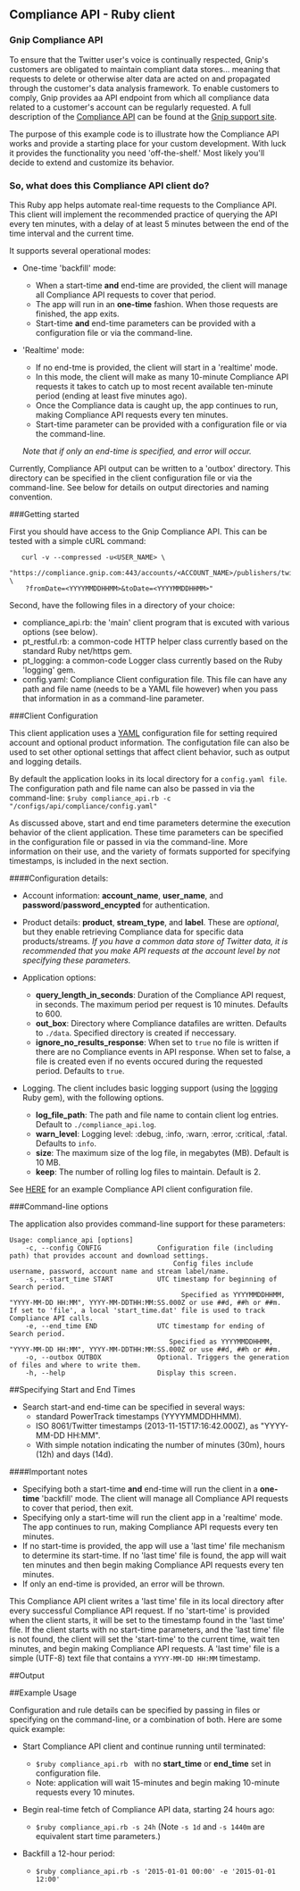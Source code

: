 ## Compliance API - Ruby client

### Gnip Compliance API

To ensure that the Twitter user's voice is continually respected, Gnip's customers are obligated to maintain compliant data stores... meaning that requests to delete or otherwise alter data are acted on and propagated through the customer's data analysis framework. To enable customers to comply, Gnip provides aa API endpoint from which all compliance data related to a customer's account can be regularly requested. A full description of the [Compliance API](http://support.gnip.com/apis/compliance_api/) can be found at the [Gnip support site](http://support.gnip.com).

The purpose of this example code is to illustrate how the Compliance API works and provide a starting place for your custom development. With luck it provides the functionality you need 'off-the-shelf.' Most likely you'll decide to extend and customize its behavior.

### So, what does this Compliance API client do?

This Ruby app helps automate real-time requests to the Compliance API. This client will implement the recommended practice of querying the API every ten minutes, with a delay of at least 5 minutes between the end of the time interval and the current time. 

It supports several operational modes:

* One-time 'backfill' mode:
   * When a start-time __and__ end-time are provided, the client will manage all Compliance API requests to cover that period.
   * The app will run in an __one-time__ fashion. When those requests are finished, the app exits. 
   * Start-time __and__ end-time parameters can be provided with a configuration file or via the command-line.
   
* 'Realtime' mode: 
   * If no end-tme is provided, the client will start in a 'realtime' mode. 
   * In this mode, the client will make as many 10-minute Compliance API requests it takes to catch up to most recent available ten-minute period (ending at least five minutes ago).
   * Once the Compliance data is caught up, the app continues to run, making Compliance API requests every ten minutes. 
   * Start-time parameter can be provided with a configuration file or via the command-line. 
 
    _Note that if only an end-time is specified, and error will occur._

Currently, Compliance API output can be written to a 'outbox' directory. This directory can be specified in the client configuration file or via the command-line. See below for details on output directories and naming convention.

###Getting started

First you should have access to the Gnip Compliance API. This can be tested with a simple cURL command:

```
   curl -v --compressed -u<USER_NAME> \
    "https://compliance.gnip.com:443/accounts/<ACCOUNT_NAME>/publishers/twitter \
    ?fromDate=<YYYYMMDDHHMM>&toDate=<YYYYMMDDHHMM>"
```

Second, have the following files in a directory of your choice:

* compliance_api.rb: the 'main' client program that is excuted with various options (see below).
* pt_restful.rb: a common-code HTTP helper class currently based on the standard Ruby net/https gem.
* pt_logging: a common-code Logger class currently based on the Ruby 'logging' gem.
* config.yaml: Compliance Client configuration file. This file can have any path and file name (needs to be a YAML file however) when you pass that information in as a command-line parameter.

###Client Configuration

This client application uses a [YAML](http://www.yaml.org/) configuration file for setting required account and optional product information. The configutation file can also be used to set other optional settings that affect client behavior, such as output and logging details.

By default the application looks in its local directory for a ```config.yaml file```. The configuration path and file name can also be passed in via the command-line:
   ```$ruby compliance_api.rb -c "/configs/api/compliance/config.yaml" ```

As discussed above, start and end time parameters determine the execution behavior of the client application. These time parameters can be specified in the configuration file or passed in via the command-line. More information on their use, and the variety of formats supported for specifying timestamps, is included in the next section.

####Configuration details:

  * Account information: __account_name__, __user_name__, and __password__/__password_encypted__ for authentication.
  * Product details: __product__, __stream_type__, and __label__. These are *optional*, but they enable retrieving Compliance data for specific data products/streams. *If you have a common data store of Twitter data, it is recommended that you make API requests at the account level by not specifying these parameters.*
  * Application options:
      * __query_length_in_seconds__: Duration of the Compliance API request, in seconds. The maximum period per request is 10 minutes. Defaults to 600.
      * __out_box__: Directory where Compliance datafiles are written. Defaults to ```./data```. Specified directory is created if neccessary.
      * __ignore_no_results_response__: When set to ```true``` no file is written if there are no Compliance events in API response. When set to false, a file is created even if no events occured during the requested period. Defaults to ```true```.

  * Logging. The client includes basic logging support (using the [logging](https://github.com/TwP/logging) Ruby gem), with the following options.

    * __log_file_path__: The path and file name to contain client log entries. Default to ```./compliance_api.log```.
    * __warn_level__: Logging level: :debug, :info, :warn, :error, :critical, :fatal. Defaults to ```info```.
    * __size__: The maximum size of the log file, in megabytes (MB). Default is 10 MB.
    * __keep__: The number of rolling log files to maintain. Default is 2.

See [HERE](https://github.com/jimmoffitt/rbComplianceAPI/blob/master/example_config.yaml) for an example Compliance API client configuration file.

###Command-line options

The application also provides command-line support for these parameters:

```
Usage: compliance_api [options]
    -c, --config CONFIG              Configuration file (including path) that provides account and download settings.
                                         Config files include username, password, account name and stream label/name.
    -s, --start_time START           UTC timestamp for beginning of Search period.
                                           Specified as YYYYMMDDHHMM, "YYYY-MM-DD HH:MM", YYYY-MM-DDTHH:MM:SS.000Z or use ##d, ##h or ##m. If set to 'file', a local 'start_time.dat' file is used to track Compliance API calls.
    -e, --end_time END               UTC timestamp for ending of Search period.
                                        Specified as YYYYMMDDHHMM, "YYYY-MM-DD HH:MM", YYYY-MM-DDTHH:MM:SS.000Z or use ##d, ##h or ##m.
    -o, --outbox OUTBOX              Optional. Triggers the generation of files and where to write them.
    -h, --help                       Display this screen.

```

##Specifying Start and End Times

* Search start-and end-time can be specified in several ways: 
    * standard PowerTrack timestamps (YYYYMMDDHHMM).
    * ISO 8061/Twitter timestamps (2013-11-15T17:16:42.000Z), as "YYYY-MM-DD HH:MM".
    * With simple notation indicating the number of minutes (30m), hours (12h) and days (14d).

####Important notes
* Specifying both a start-time __and__ end-time will run the client in a __one-time__ 'backfill' mode. The client will manage all Compliance API requests to cover that period, then exit. 
* Specifying only a start-time will run the client app in a 'realtime' mode. The app continues to run, making Compliance API requests every ten minutes. 
* If no start-time is provided, the app will use a 'last time' file mechanism to determine its start-time. If no 'last time' file is found, the app will wait ten minutes and then begin making Compliance API requests every ten minutes.
* If only an end-time is provided, an error will be thrown.

This Compliance API client writes a 'last time' file in its local directory after every successful Compliance API request. If no 'start-time' is provided when the client starts, it will be set to the timestamp found in the 'last time' file. If the client starts with no start-time parameters, and the 'last time' file is not found, the client will set the 'start-time' to the current time, wait ten minutes, and begin making Compliance API requests.  A 'last time' file is a simple (UTF-8) text file that contains a ```YYYY-MM-DD HH:MM``` timestamp. 

##Output

##Example Usage

Configuration and rule details can be specified by passing in files or specifying on the command-line, or a combination of both.  Here are some quick example:

* Start Compliance API client and continue running until terminated: 
  *  ```$ruby compliance_api.rb ``` with no __start_time__ or __end_time__ set in configuration file.
  *  Note: application will wait 15-minutes and begin making 10-minute requests every 10 minutes.

* Begin real-time fetch of Compliance API data, starting 24 hours ago: 
  * ```$ruby compliance_api.rb -s 24h```  (Note ```-s 1d``` and ```-s 1440m``` are equivalent start time parameters.) 

* Backfill a 12-hour period:
  * ```$ruby compliance_api.rb -s '2015-01-01 00:00' -e '2015-01-01 12:00' ```









